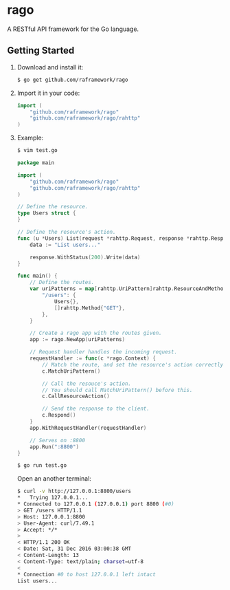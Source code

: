 # rago

A RESTful API framework for the Go language. 

## Getting Started

1. Download and install it:

    ```bash
    $ go get github.com/raframework/rago
    ```

2. Import it in your code:

    ```go
    import (
    	"github.com/raframework/rago"
    	"github.com/raframework/rago/rahttp"
    )

    ```

3. Example:

    ```bash
    $ vim test.go
    ```

    ```go
    package main

	import (
		"github.com/raframework/rago"
		"github.com/raframework/rago/rahttp"
	)

	// Define the resource.
	type Users struct {
	}

	// Define the resource's action.
	func (u *Users) List(request *rahttp.Request, response *rahttp.Response) {
		data := "List users..."

		response.WithStatus(200).Write(data)
	}

	func main() {
		// Define the routes.
		var uriPatterns = map[rahttp.UriPattern]rahttp.ResourceAndMethod{
			"/users": {
				Users{},
				[]rahttp.Method{"GET"},
			},
		}

		// Create a rago app with the routes given.
		app := rago.NewApp(uriPatterns)

		// Request handler handles the incoming request.
		requestHandler := func(c *rago.Context) {
			// Match the route, and set the resource's action correctly.
			c.MatchUriPattern()

			// Call the resouce's action.
			// You should call MatchUriPattern() before this.
			c.CallResourceAction()

			// Send the response to the client.
			c.Respond()
		}
		app.WithRequestHandler(requestHandler)

		// Serves on :8800
		app.Run(":8800")
	}
    ```

    ```bash
    $ go run test.go
    ```

    Open an another terminal:
    ```bash
    $ curl -v http://127.0.0.1:8800/users
    *   Trying 127.0.0.1...
	* Connected to 127.0.0.1 (127.0.0.1) port 8800 (#0)
	> GET /users HTTP/1.1
	> Host: 127.0.0.1:8800
	> User-Agent: curl/7.49.1
	> Accept: */*
	> 
	< HTTP/1.1 200 OK
	< Date: Sat, 31 Dec 2016 03:00:38 GMT
	< Content-Length: 13
	< Content-Type: text/plain; charset=utf-8
	< 
	* Connection #0 to host 127.0.0.1 left intact
	List users...
    ```
